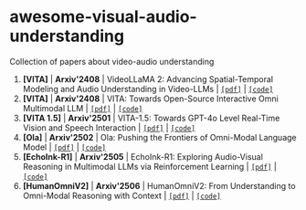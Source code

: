 # awesome-visual-audio-understanding
Collection of papers about video-audio understanding

1. <span id = "1001">**[VITA]**</span> | **Arxiv'2408** | VideoLLaMA 2: Advancing Spatial-Temporal Modeling and Audio Understanding in Video-LLMs | [`[pdf]`](https://arxiv.org/abs/2406.07476) | [`[code]`](https://github.com/DAMO-NLP-SG/VideoLLaMA2)
2. <span id = "1001">**[VITA]**</span> | **Arxiv'2408** | VITA: Towards Open-Source Interactive Omni Multimodal LLM | [`[pdf]`](https://arxiv.org/pdf/2408.05211) | [`[code]`](https://vita-home.github.io)
3. <span id = "1002">**[VITA 1.5]**</span> | **Arxiv'2501** | VITA-1.5: Towards GPT-4o Level Real-Time Vision and Speech Interaction | [`[pdf]`](https://arxiv.org/pdf/2501.01957) | [`[code]`](https://vita-home.github.io)
4. <span id = "1003">**[Ola]**</span> | **Arxiv'2502** | Ola: Pushing the Frontiers of Omni-Modal Language Model | [`[pdf]`](https://arxiv.org/pdf/2502.04328) | [`[code]`](https://ola-omni.github.io)
5. <span id = "1005">**[EchoInk-R1]**</span> | **Arxiv'2505** | EchoInk-R1: Exploring Audio-Visual Reasoning in Multimodal LLMs via Reinforcement Learning | [`[pdf]`](https://arxiv.org/pdf/2505.04623) | [`[code]`](https://github.com/HarryHsing/EchoInk)
6. <span id = "1004">**[HumanOmniV2]**</span> | **Arxiv'2506** | HumanOmniV2: From Understanding to Omni-Modal Reasoning with Context | [`[pdf]`](https://arxiv.org/pdf/2506.21277) | [`[code]`](https://github.com/HumanMLLM/HumanOmniV2)
